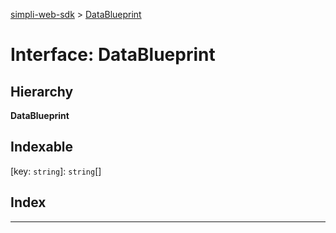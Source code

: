[simpli-web-sdk](../README.md) > [DataBlueprint](../interfaces/datablueprint.md)

# Interface: DataBlueprint

## Hierarchy

**DataBlueprint**

## Indexable

\[key: `string`\]:&nbsp;`string`[]
## Index

---

